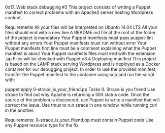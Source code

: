 0x17. Web stack debugging #3
This project consists of writing a Puppet manifest to correct problems with an Apache2 server hosting Wordpress content.

Requirements
All your files will be interpreted on Ubuntu 14.04 LTS
All your files should end with a new line
A README.md file at the root of the folder of the project is mandatory
Your Puppet manifests must pass puppet-lint without any errors
Your Puppet manifests must run without error
Your Puppet manifests first line must be a comment explaining what the Puppet manifest is about
Your Puppet manifests files must end with the extension .pp
Files will be checked with Puppet v3.4
Deploying manifest
This project is based on the LAMP stack serving Wordpress and is deployed as a Docker container for our debugging project. In order to use the provided manifest, transfer the Puppet manifest to the container using scp and run the script with:

puppet apply 0-strace_is_your_friend.pp
Tasks
0. Strace is you friend
Use strace to find out why Apache is returning a 500 status code. Once the source of the problem is discovered, use Puppet to write a manifest that will correct the issue. Use tmux to run strace in one window, while running curl in the another.

Requirements:
0-strace_is_your_friend.pp must contain Puppet code
Use any Puppet resource type for the fix